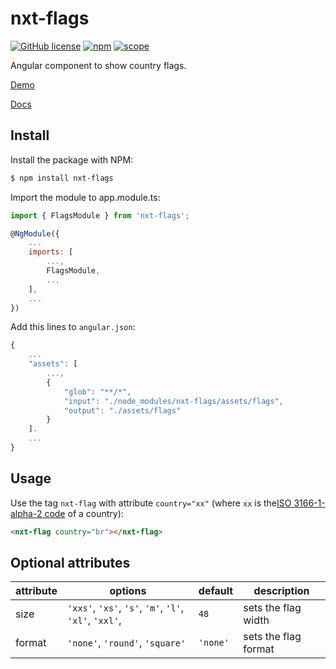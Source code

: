 # nxt-flags

[![GitHub license](https://img.shields.io/github/license/Liquid-JS/nxt-flags.svg)](https://github.com/Liquid-JS/nxt-flags/blob/master/LICENSE)
[![npm](https://img.shields.io/npm/dm/nxt-flags.svg)](https://www.npmjs.com/package/nxt-flags)
[![scope](https://img.shields.io/npm/v/nxt-flags.svg)](https://www.npmjs.com/package/nxt-flags)

Angular component to show country flags.

[Demo](https://liquid-js.github.io/nxt-flags/)

[Docs](https://liquid-js.github.io/nxt-flags/docs/)

## Install

Install the package with NPM:

```bash
$ npm install nxt-flags
```

Import the module to app.module.ts:

```js
import { FlagsModule } from 'nxt-flags';

@NgModule({
    ...
    imports: [
        ...,
        FlagsModule,
        ...
    ],
    ...
})
```

Add this lines to `angular.json`:

```js
{
    ...
    "assets": [
        ...,
        {
            "glob": "**/*",
            "input": "./node_modules/nxt-flags/assets/flags",
            "output": "./assets/flags"
        }
    ].
    ...
}
```

## Usage

Use the tag `nxt-flag` with attribute `country="xx"` (where `xx` is the[ISO 3166-1-alpha-2 code](http://www.iso.org/iso/country_names_and_code_elements) of a country):

```html
<nxt-flag country="br"></nxt-flag>
```

## Optional attributes

| attribute | options                                                         | default  | description          |
| --------- | --------------------------------------------------------------- | -------- | -------------------- |
| size      | `'xxs'`, `'xs'`, `'s'`, `'m'`, `'l'`, `'xl'`, `'xxl'`, <number> | `48`     | sets the flag width  |
| format    | `'none'`, `'round'`, `'square'`                                 | `'none'` | sets the flag format |
